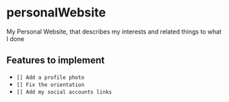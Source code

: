 # personalWebsite

My Personal Website, that describes my interests and related things to what I done

## Features to implement

* `[] Add a profile photo`
* `[] Fix the orientation`
* `[] Add my social accounts links`


